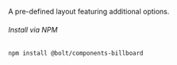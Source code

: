 A pre-defined layout featuring additional options.

###### Install via NPM

```
npm install @bolt/components-billboard
```
